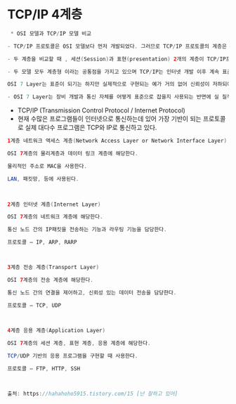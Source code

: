# TCP/IP 4계층
```java
 * OSI 모델과 TCP/IP 모델 비교

- TCP/IP 프로토콜은 OSI 모델보다 먼저 개발되었다. 그러므로 TCP/IP 프로토콜의 계층은 OSI 모델의 계층과 정확하게 일치하지 않는다.

- 두 계층을 비교할 때 , 세션(Session)과 표현(presentation) 2개의 계층이 TCP/IP프로토콜 그룹에 없다는 것을 알 수 있다.

- 두 모델 모두 계층형 이라는 공통점을 가지고 있으며 TCP/IP는 인터넷 개발 이후 계속 표준화되어 신뢰성이 우수인 반면, 

OSI 7 Layer는 표준이 되기는 하지만 실제적으로 구현되는 예가 거의 없어 신뢰성이 저하되어있다.

- OSI 7 Layer는 장비 개발과 통신 자체를 어떻게 표준으로 잡을지 사용되는 반면에 실 질적인 통신 자체는 TCP/IP 프로토콜을 사용한다.
```


* TCP/IP (Transmission Control Protocol / Internet Protocol)
* 현재 수많은 프로그램들이 인터넷으로 통신하는데 있어 가장 기반이 되는 프로토콜로 실제 대다수 프로그램은 TCP와 IP로 통신하고 있다. 

```java
1계층 네트워크 액세스 계층(Network Access Layer or Network Interface Layer)

OSI 7계층의 물리계층과 데이터 링크 계층에 해당한다.

물리적인 주소로 MAC을 사용한다.

LAN, 패킷망, 등에 사용된다.

 

2계층 인터넷 계층(Internet Layer)

OSI 7계층의 네트워크 계층에 해당한다. 

통신 노드 간의 IP패킷을 전송하는 기능과 라우팅 기능을 담당한다.

프로토콜 – IP, ARP, RARP



3계층 전송 계층(Transport Layer)

OSI 7계층의 전송 계층에 해당한다.

통신 노드 간의 연결을 제어하고, 신뢰성 있는 데이터 전송을 담당한다.

프로토콜 – TCP, UDP

 

4계층 응용 계층(Application Layer)

OSI 7계층의 세션 계층, 표현 계층, 응용 계층에 해당한다.

TCP/UDP 기반의 응용 프로그램을 구현할 때 사용한다.

프로토콜 – FTP, HTTP, SSH



출처: https://hahahoho5915.tistory.com/15 [넌 잘하고 있어]
```

